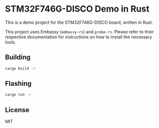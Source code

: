# STM32F746G-DISCO Demo in Rust

This is a demo project for the STM32F746G-DISCO board, written in Rust.

This project uses Embassy (`embassy-rs`) and `probe-rs`. Please refer to their respective documentation for instructions on how to install the necessary tools.

## Building

```sh
cargo build -r
```

## Flashing

```sh
cargo run -r
```

## License

MIT
